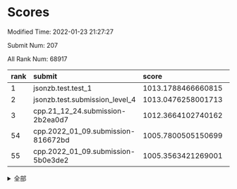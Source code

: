 # Scores

Modified Time: 2022-01-23 21:27:27

Submit Num: 207

All Rank Num: 68917

| rank |               submit               |       score        |       sigma        | pk_num |
| :--- | :--------------------------------- | :----------------- | :----------------- | :----- |
| 1    | jsonzb.test.test_1                 | 1013.1788466660815 | 0.8039789032840796 | 1331   |
| 2    | jsonzb.test.submission_level_4     | 1013.0476258001713 | 0.7874032322220734 | 1333   |
| 3    | cpp.21_12_24.submission-2b2ea0d7   | 1012.3664102740162 | 0.7999982043966093 | 1334   |
| 54   | cpp.2022_01_09.submission-816672bd | 1005.7800505150699 | 0.7215560867756775 | 1329   |
| 55   | cpp.2022_01_09.submission-5b0e3de2 | 1005.3563421269001 | 0.7218155538221905 | 1332   |


<details>
<summary>全部</summary>

| rank |                 submit                 |       score        |       sigma        | pk_num |
| :--- | :------------------------------------- | :----------------- | :----------------- | :----- |
| 1    | jsonzb.test.test_1                     | 1013.1788466660815 | 0.8039789032840796 | 1331   |
| 2    | jsonzb.test.submission_level_4         | 1013.0476258001713 | 0.7874032322220734 | 1333   |
| 3    | cpp.21_12_24.submission-2b2ea0d7       | 1012.3664102740162 | 0.7999982043966093 | 1334   |
| 4    | gobigger.level_3.submission_level_3_41 | 1011.5774190079865 | 0.7630425824219625 | 1334   |
| 5    | gobigger.level_3.submission_level_3_38 | 1011.2957431717208 | 0.7958331703703896 | 1331   |
| 6    | gobigger.level_3.submission_level_3_23 | 1011.2734162282162 | 0.7926244135858468 | 1335   |
| 7    | gobigger.level_3.submission_level_3_28 | 1011.1684274634134 | 0.7658842975474325 | 1332   |
| 8    | gobigger.level_3.submission_level_3_21 | 1010.9877521065274 | 0.7709558565775881 | 1336   |
| 9    | gobigger.level_3.submission_level_3_4  | 1010.9722575301502 | 0.7542547497691171 | 1333   |
| 10   | gobigger.level_3.submission_level_3_27 | 1010.9487829719693 | 0.7735822236074847 | 1327   |
| 11   | gobigger.level_3.submission_level_3_24 | 1010.9443984905514 | 0.7760236107423343 | 1332   |
| 12   | gobigger.level_3.submission_level_3_15 | 1010.8576612252174 | 0.7940582973093783 | 1329   |
| 13   | gobigger.level_3.submission_level_3_47 | 1010.7642963002246 | 0.7486658172333942 | 1329   |
| 14   | gobigger.level_3.submission_level_3_29 | 1010.7457507395903 | 0.756179555239722  | 1332   |
| 15   | gobigger.level_3.submission_level_3_30 | 1010.7302281431103 | 0.7669569773253713 | 1334   |
| 16   | gobigger.level_3.submission_level_3_49 | 1010.5578649351427 | 0.7554326780851087 | 1331   |
| 17   | gobigger.level_3.submission_level_3_31 | 1010.5066831853487 | 0.7678878625067205 | 1329   |
| 18   | gobigger.level_3.submission_level_3_25 | 1010.4618592359018 | 0.7682282234316687 | 1334   |
| 19   | gobigger.level_3.submission_level_3_48 | 1010.2549578542776 | 0.7586026384149012 | 1330   |
| 20   | gobigger.level_3.submission_level_3_6  | 1010.2446732787749 | 0.7986928531066023 | 1337   |
| 21   | gobigger.level_3.submission_level_3_32 | 1010.2264651026218 | 0.7656457358609606 | 1333   |
| 22   | gobigger.level_3.submission_level_3_5  | 1010.2201753358189 | 0.7596450806757766 | 1329   |
| 23   | gobigger.level_3.submission_level_3_46 | 1010.2043648448441 | 0.757065608286846  | 1337   |
| 24   | gobigger.level_3.submission_level_3_26 | 1010.1798038531858 | 0.7567290409495623 | 1329   |
| 25   | gobigger.level_3.submission_level_3_45 | 1010.120391406926  | 0.7641768254315776 | 1330   |
| 26   | gobigger.level_3.submission_level_3_33 | 1010.0843705036204 | 0.7510153705372787 | 1336   |
| 27   | gobigger.level_3.submission_level_3_1  | 1010.0625575003247 | 0.745693922570217  | 1329   |
| 28   | gobigger.level_3.submission_level_3_37 | 1009.9662497366903 | 0.7904515585117144 | 1329   |
| 29   | gobigger.level_3.submission_level_3_19 | 1009.8797906186021 | 0.7437974700340387 | 1331   |
| 30   | gobigger.level_3.submission_level_3_9  | 1009.8073599257858 | 0.7629792631660541 | 1328   |
| 31   | gobigger.level_3.submission_level_3_17 | 1009.7885806928145 | 0.7487673741014669 | 1331   |
| 32   | gobigger.level_3.submission_level_3_39 | 1009.7752807757064 | 0.7820301563771148 | 1335   |
| 33   | gobigger.level_3.submission_level_3_18 | 1009.7501763022957 | 0.7647070145264672 | 1336   |
| 34   | gobigger.level_3.submission_level_3_13 | 1009.6738560961411 | 0.7610114231190339 | 1334   |
| 35   | gobigger.level_3.submission_level_3_35 | 1009.6440416255977 | 0.7598252734158263 | 1333   |
| 36   | gobigger.level_3.submission_level_3_43 | 1009.6029413779077 | 0.7397560699509665 | 1333   |
| 37   | gobigger.level_3.submission_level_3_40 | 1009.5976416453116 | 0.7475725711493725 | 1335   |
| 38   | gobigger.level_3.submission_level_3_16 | 1009.5966733844793 | 0.7397600251962193 | 1333   |
| 39   | gobigger.level_3.submission_level_3_12 | 1009.3810030428752 | 0.7617960114955    | 1331   |
| 40   | gobigger.level_3.submission_level_3_2  | 1009.3743381092011 | 0.7584545745592455 | 1332   |
| 41   | gobigger.level_3.submission_level_3_22 | 1009.328177117336  | 0.7529601313243476 | 1332   |
| 42   | gobigger.level_3.submission_level_3_36 | 1009.3145165384932 | 0.737033477620894  | 1333   |
| 43   | gobigger.level_3.submission_level_3_10 | 1009.2841326192303 | 0.7609444748356005 | 1333   |
| 44   | gobigger.level_3.submission_level_3_42 | 1009.2555179843672 | 0.7514286317040773 | 1330   |
| 45   | gobigger.level_3.submission_level_3_34 | 1009.2443292862889 | 0.7528900255330219 | 1333   |
| 46   | gobigger.level_3.submission_level_3_11 | 1009.1744563262378 | 0.7545880182180563 | 1332   |
| 47   | gobigger.level_3.submission_level_3_20 | 1008.8647391568888 | 0.7665446952426547 | 1326   |
| 48   | gobigger.level_3.submission_level_3_44 | 1008.8139048659197 | 0.7423648477387548 | 1338   |
| 49   | gobigger.level_3.submission_level_3_8  | 1008.800272758862  | 0.757100945108491  | 1324   |
| 50   | gobigger.level_3.submission_level_3_3  | 1008.632209771691  | 0.7440989895226935 | 1338   |
| 51   | gobigger.level_3.submission_level_3_7  | 1008.5791242770663 | 0.7468294902452431 | 1334   |
| 52   | gobigger.level_3.submission_level_3_0  | 1008.3841227783663 | 0.7381204732433791 | 1329   |
| 53   | gobigger.level_3.submission_level_3_14 | 1008.3558689583424 | 0.7458840950150297 | 1331   |
| 54   | cpp.2022_01_09.submission-816672bd     | 1005.7800505150699 | 0.7215560867756775 | 1329   |
| 55   | cpp.2022_01_09.submission-5b0e3de2     | 1005.3563421269001 | 0.7218155538221905 | 1332   |
| 56   | gobigger.level_1.submission_level_1_11 | 1004.9409743905969 | 0.7164793991398155 | 1326   |
| 57   | gobigger.level_1.submission_level_1_9  | 1004.8232431221851 | 0.7195077304103217 | 1330   |
| 58   | gobigger.level_1.submission_level_1_24 | 1004.4926995698144 | 0.7286267004375795 | 1333   |
| 59   | gobigger.level_1.submission_level_1_7  | 1004.4166532460099 | 0.7114318263829169 | 1329   |
| 60   | gobigger.level_1.submission_level_1_38 | 1004.321261672375  | 0.7257838390733264 | 1331   |
| 61   | gobigger.level_1.submission_level_1_23 | 1004.1365013922345 | 0.7176619681277008 | 1328   |
| 62   | gobigger.level_1.submission_level_1_26 | 1004.0199037558335 | 0.7269956313531214 | 1332   |
| 63   | gobigger.level_1.submission_level_1_35 | 1003.9267736183657 | 0.7092049300048432 | 1329   |
| 64   | gobigger.level_1.submission_level_1_12 | 1003.8678649324767 | 0.7379432337007794 | 1328   |
| 65   | gobigger.level_1.submission_level_1_18 | 1003.7066229552769 | 0.7169777199495343 | 1328   |
| 66   | gobigger.level_1.submission_level_1_43 | 1003.6789077671348 | 0.7230460708017314 | 1337   |
| 67   | gobigger.level_1.submission_level_1_32 | 1003.6313473998746 | 0.7079971962799441 | 1329   |
| 68   | gobigger.level_1.submission_level_1_5  | 1003.5935919307725 | 0.7105462647157925 | 1335   |
| 69   | gobigger.level_1.submission_level_1_1  | 1003.5799123392238 | 0.7138642963977847 | 1330   |
| 70   | gobigger.level_1.submission_level_1_40 | 1003.4927107647138 | 0.7083865221972443 | 1329   |
| 71   | gobigger.level_1.submission_level_1_21 | 1003.4549445856487 | 0.7275685690364522 | 1330   |
| 72   | gobigger.level_1.submission_level_1_48 | 1003.4461256348021 | 0.717434437497693  | 1332   |
| 73   | gobigger.level_1.submission_level_1_2  | 1003.3887082646298 | 0.7161424807690007 | 1336   |
| 74   | gobigger.level_1.submission_level_1_33 | 1003.3551973414691 | 0.7101553872797506 | 1333   |
| 75   | gobigger.level_1.submission_level_1_3  | 1003.354162215719  | 0.71257007244721   | 1332   |
| 76   | gobigger.level_1.submission_level_1_20 | 1003.3405401702635 | 0.7052813434495752 | 1328   |
| 77   | gobigger.level_1.submission_level_1_4  | 1003.3224909450771 | 0.7304733408677659 | 1328   |
| 78   | gobigger.level_1.submission_level_1_49 | 1003.3050474195638 | 0.7157878756450737 | 1333   |
| 79   | gobigger.level_1.submission_level_1_37 | 1003.2710462367043 | 0.7121281311798603 | 1333   |
| 80   | gobigger.level_1.submission_level_1_31 | 1003.241850598675  | 0.7122400572159646 | 1333   |
| 81   | gobigger.level_1.submission_level_1_6  | 1003.2320713012846 | 0.7089776875442109 | 1332   |
| 82   | gobigger.level_1.submission_level_1_30 | 1003.1817890586036 | 0.71866186122711   | 1337   |
| 83   | gobigger.level_1.submission_level_1_39 | 1003.1703833466403 | 0.7335127106357298 | 1331   |
| 84   | gobigger.level_1.submission_level_1_13 | 1003.100385969696  | 0.7097617658967178 | 1329   |
| 85   | gobigger.level_1.submission_level_1_44 | 1003.0895960089099 | 0.7167173194345374 | 1331   |
| 86   | gobigger.level_1.submission_level_1_19 | 1003.0727769127192 | 0.7167267297208654 | 1333   |
| 87   | gobigger.level_1.submission_level_1_34 | 1002.9567786694246 | 0.7139181733466762 | 1331   |
| 88   | gobigger.level_1.submission_level_1_47 | 1002.9287847759748 | 0.7183778399957923 | 1338   |
| 89   | gobigger.level_1.submission_level_1_10 | 1002.9242401385486 | 0.7130679788819062 | 1330   |
| 90   | gobigger.level_1.submission_level_1_27 | 1002.9112693184063 | 0.710450314113106  | 1327   |
| 91   | gobigger.level_1.submission_level_1_17 | 1002.8471888405272 | 0.7126501492190354 | 1332   |
| 92   | gobigger.level_1.submission_level_1_22 | 1002.8351079620857 | 0.7142062579846798 | 1333   |
| 93   | gobigger.level_1.submission_level_1_36 | 1002.7458850393604 | 0.7134284931606161 | 1325   |
| 94   | gobigger.level_1.submission_level_1_41 | 1002.7048920903351 | 0.719221617411623  | 1326   |
| 95   | gobigger.level_1.submission_level_1_42 | 1002.6735015459266 | 0.7044508186781748 | 1336   |
| 96   | gobigger.level_1.submission_level_1_15 | 1002.6349491490924 | 0.7111775924309801 | 1329   |
| 97   | gobigger.level_1.submission_level_1_8  | 1002.5866302231865 | 0.7171052858891309 | 1330   |
| 98   | gobigger.level_1.submission_level_1_46 | 1002.555339235838  | 0.7045485579281902 | 1331   |
| 99   | gobigger.level_1.submission_level_1_45 | 1002.5461900015804 | 0.7188576538288065 | 1335   |
| 100  | gobigger.level_1.submission_level_1_25 | 1002.5338622733036 | 0.7174455826122386 | 1333   |
| 101  | gobigger.level_1.submission_level_1_16 | 1002.5034050517319 | 0.7209616009872925 | 1334   |
| 102  | gobigger.level_1.submission_level_1_14 | 1002.4162141984264 | 0.7145363540915238 | 1327   |
| 103  | gobigger.level_1.submission_level_1_0  | 1002.348602195835  | 0.7235946645054268 | 1332   |
| 104  | gobigger.level_1.submission_level_1_29 | 1002.2658720702567 | 0.7078421081145486 | 1327   |
| 105  | gobigger.level_1.submission_level_1_28 | 1002.2568903225517 | 0.7189376177491481 | 1333   |
| 106  | gobigger.random.submission_random_18   | 997.1811103860674  | 0.6941821910360692 | 1337   |
| 107  | gobigger.random.submission_random_5    | 996.8840586281167  | 0.7130492179500534 | 1327   |
| 108  | gobigger.random.submission_random_10   | 996.8641368413907  | 0.7113869814932451 | 1330   |
| 109  | gobigger.random.submission_random_8    | 996.8542303865656  | 0.7122140446458737 | 1330   |
| 110  | gobigger.random.submission_random_44   | 996.7606586261759  | 0.7155043835301886 | 1331   |
| 111  | gobigger.random.submission_random_47   | 996.7004944059     | 0.7101454992712964 | 1333   |
| 112  | gobigger.random.submission_random_15   | 996.5849350788442  | 0.7087332978699824 | 1338   |
| 113  | gobigger.random.submission_random_1    | 996.5415555682662  | 0.7182364502647872 | 1328   |
| 114  | gobigger.random.submission_random_22   | 996.5201367983734  | 0.7221218351456272 | 1334   |
| 115  | gobigger.random.submission_random_13   | 996.3807337267975  | 0.7191040991994146 | 1337   |
| 116  | gobigger.random.submission_random_27   | 996.3089430118966  | 0.705423950879731  | 1332   |
| 117  | gobigger.random.submission_random_41   | 996.1712769562114  | 0.7109897441392223 | 1335   |
| 118  | gobigger.random.submission_random_16   | 995.9960703225628  | 0.722832912474359  | 1335   |
| 119  | gobigger.random.submission_random_48   | 995.9899400008675  | 0.7118531430249613 | 1334   |
| 120  | gobigger.random.submission_random_42   | 995.9673580638408  | 0.7072574949522427 | 1329   |
| 121  | gobigger.random.submission_random_49   | 995.9665776888701  | 0.7108258173636728 | 1330   |
| 122  | gobigger.random.submission_random_20   | 995.906404623776   | 0.702451220636287  | 1334   |
| 123  | gobigger.random.submission_random_38   | 995.8716099406997  | 0.718156993097869  | 1334   |
| 124  | gobigger.random.submission_random_17   | 995.8207125621241  | 0.7220341487625245 | 1332   |
| 125  | gobigger.random.submission_random_43   | 995.8045065883066  | 0.7187402051815106 | 1332   |
| 126  | gobigger.random.submission_random_21   | 995.6945582962782  | 0.7147674848032063 | 1334   |
| 127  | gobigger.random.submission_random_12   | 995.6829107893763  | 0.7241197314990657 | 1328   |
| 128  | gobigger.random.submission_random_33   | 995.6525143268547  | 0.7207146218751139 | 1327   |
| 129  | gobigger.random.submission_random_6    | 995.6503380906239  | 0.7269185745307151 | 1331   |
| 130  | gobigger.random.submission_random_28   | 995.6110159103607  | 0.7061634347674223 | 1334   |
| 131  | gobigger.random.submission_random_46   | 995.5933069634908  | 0.7081401000192576 | 1333   |
| 132  | gobigger.random.submission_random_37   | 995.5325084665158  | 0.7125414486091167 | 1338   |
| 133  | gobigger.random.submission_random_25   | 995.4153655298699  | 0.7181359563034985 | 1331   |
| 134  | gobigger.random.submission_random_26   | 995.4075365100252  | 0.7147973345936898 | 1334   |
| 135  | gobigger.random.submission_random_40   | 995.3853502489708  | 0.7166846612392989 | 1336   |
| 136  | gobigger.random.submission_random_24   | 995.3650925199552  | 0.7184467415776917 | 1330   |
| 137  | gobigger.random.submission_random_14   | 995.3558793270943  | 0.7103287281921276 | 1325   |
| 138  | gobigger.random.submission_random_35   | 995.3032022651556  | 0.7132860837285135 | 1339   |
| 139  | gobigger.random.submission_random_2    | 995.3031393126848  | 0.7076091315829869 | 1333   |
| 140  | gobigger.random.submission_random_4    | 995.2333911502515  | 0.6962379007992345 | 1335   |
| 141  | gobigger.random.submission_random_23   | 995.1840000565916  | 0.7068850396579458 | 1333   |
| 142  | gobigger.random.submission_random_7    | 995.1594894323899  | 0.7244658216166724 | 1330   |
| 143  | gobigger.random.submission_random_34   | 995.1514555759053  | 0.7054251568375701 | 1329   |
| 144  | gobigger.random.submission_random_45   | 995.1389881806034  | 0.7014684797002584 | 1329   |
| 145  | gobigger.random.submission_random_31   | 995.0760884435613  | 0.7131669164356061 | 1333   |
| 146  | gobigger.random.submission_random_19   | 994.9879456420107  | 0.7098466437950661 | 1327   |
| 147  | gobigger.random.submission_random_9    | 994.9409601228875  | 0.7141017774898152 | 1332   |
| 148  | gobigger.random.submission_random_36   | 994.7840769889249  | 0.7097704317964546 | 1332   |
| 149  | gobigger.random.submission_random_32   | 994.7595041097128  | 0.7160582665371107 | 1330   |
| 150  | gobigger.random.submission_random_0    | 994.748408006428   | 0.7075488987347504 | 1330   |
| 151  | gobigger.random.submission_random_39   | 994.7114234041351  | 0.716577843968629  | 1335   |
| 152  | gobigger.random.submission_random_11   | 994.575526394984   | 0.7122907416489668 | 1329   |
| 153  | gobigger.random.submission_random_3    | 994.5094254211045  | 0.723051656420252  | 1325   |
| 154  | gobigger.random.submission_random_30   | 994.4144733893163  | 0.707327126848136  | 1330   |
| 155  | gobigger.random.submission_random_29   | 994.355500176928   | 0.7279245569004835 | 1329   |
| 156  | gobigger.level_2.submission_level_2_2  | 993.8845867667426  | 0.7518806570915457 | 1331   |
| 157  | gobigger.level_2.submission_level_2_47 | 993.8312993143967  | 0.733735227522546  | 1330   |
| 158  | gobigger.level_2.submission_level_2_25 | 993.5370817839564  | 0.7515365287887823 | 1336   |
| 159  | gobigger.level_2.submission_level_2_21 | 993.4448055247558  | 0.7388301709809894 | 1331   |
| 160  | gobigger.level_2.submission_level_2_20 | 993.3833955341228  | 0.7260916052928308 | 1331   |
| 161  | gobigger.level_2.submission_level_2_17 | 993.312730100865   | 0.7236620165842669 | 1331   |
| 162  | gobigger.level_2.submission_level_2_49 | 993.2764957446994  | 0.7380568791251376 | 1333   |
| 163  | gobigger.level_2.submission_level_2_35 | 993.2075604748856  | 0.7218935137619418 | 1330   |
| 164  | gobigger.level_2.submission_level_2_34 | 993.1134280017602  | 0.7337048173899465 | 1335   |
| 165  | gobigger.level_2.submission_level_2_3  | 993.0189674164302  | 0.7382795503637436 | 1333   |
| 166  | gobigger.level_2.submission_level_2_37 | 992.9602545253579  | 0.7410306623800185 | 1333   |
| 167  | gobigger.level_2.submission_level_2_38 | 992.8913157698362  | 0.7484413639758691 | 1333   |
| 168  | gobigger.level_2.submission_level_2_26 | 992.8089507621248  | 0.737931186063439  | 1329   |
| 169  | gobigger.level_2.submission_level_2_27 | 992.7780132693728  | 0.7303594396952763 | 1336   |
| 170  | gobigger.level_2.submission_level_2_30 | 992.739981985188   | 0.7481260692437933 | 1332   |
| 171  | gobigger.level_2.submission_level_2_14 | 992.704680950461   | 0.7590610148284505 | 1333   |
| 172  | gobigger.level_2.submission_level_2_24 | 992.6611391028954  | 0.7508632633559846 | 1336   |
| 173  | gobigger.level_2.submission_level_2_6  | 992.5929980301194  | 0.7411987590902502 | 1329   |
| 174  | gobigger.level_2.submission_level_2_12 | 992.5749881767192  | 0.7520656595733108 | 1330   |
| 175  | gobigger.level_2.submission_level_2_40 | 992.5414752658123  | 0.738746258586247  | 1334   |
| 176  | gobigger.level_2.submission_level_2_31 | 992.5229425734016  | 0.7464348702707494 | 1328   |
| 177  | gobigger.level_2.submission_level_2_28 | 992.5086697700881  | 0.7395475462895935 | 1334   |
| 178  | gobigger.level_2.submission_level_2_41 | 992.2849354335622  | 0.7520387119721781 | 1332   |
| 179  | gobigger.level_2.submission_level_2_16 | 992.2336974445027  | 0.7352951113469178 | 1330   |
| 180  | gobigger.level_2.submission_level_2_32 | 992.2215419480492  | 0.7322531061454215 | 1329   |
| 181  | gobigger.level_2.submission_level_2_18 | 992.1356587828362  | 0.758816904252527  | 1333   |
| 182  | gobigger.level_2.submission_level_2_0  | 992.0767720234717  | 0.7452419602687078 | 1327   |
| 183  | gobigger.level_2.submission_level_2_15 | 992.0449705701676  | 0.7414625689582205 | 1333   |
| 184  | gobigger.level_2.submission_level_2_1  | 992.0101283499172  | 0.7293805816661123 | 1331   |
| 185  | gobigger.level_2.submission_level_2_44 | 992.0076914200674  | 0.7400912281227923 | 1331   |
| 186  | gobigger.level_2.submission_level_2_5  | 992.00736641056    | 0.7577811518512192 | 1327   |
| 187  | gobigger.level_2.submission_level_2_42 | 991.9592478399561  | 0.7442084656929832 | 1333   |
| 188  | gobigger.level_2.submission_level_2_46 | 991.9360595070291  | 0.7558569613859218 | 1333   |
| 189  | gobigger.level_2.submission_level_2_43 | 991.8970100261037  | 0.7490924964960619 | 1334   |
| 190  | gobigger.level_2.submission_level_2_48 | 991.8073824619186  | 0.7373584804480281 | 1333   |
| 191  | gobigger.level_2.submission_level_2_13 | 991.6703143299934  | 0.7527035100052799 | 1328   |
| 192  | gobigger.level_2.submission_level_2_36 | 991.6270167830951  | 0.7348261995713133 | 1334   |
| 193  | gobigger.level_2.submission_level_2_23 | 991.558425427077   | 0.7443541501376226 | 1335   |
| 194  | gobigger.level_2.submission_level_2_8  | 991.4398523319859  | 0.7608115685020067 | 1332   |
| 195  | gobigger.level_2.submission_level_2_45 | 991.3803524165505  | 0.7600580953205105 | 1331   |
| 196  | gobigger.level_2.submission_level_2_9  | 991.360166471642   | 0.7341598455554587 | 1333   |
| 197  | gobigger.level_2.submission_level_2_39 | 991.2766311859092  | 0.7396897414675005 | 1334   |
| 198  | gobigger.level_2.submission_level_2_22 | 991.2190280676341  | 0.746695499984538  | 1330   |
| 199  | gobigger.level_2.submission_level_2_4  | 990.9575630542565  | 0.7522873375072074 | 1332   |
| 200  | gobigger.level_2.submission_level_2_10 | 990.9359075812746  | 0.7494624102240929 | 1334   |
| 201  | gobigger.level_2.submission_level_2_19 | 990.9053950490261  | 0.7653715322800126 | 1332   |
| 202  | gobigger.level_2.submission_level_2_29 | 990.77026644187    | 0.7787691497783727 | 1331   |
| 203  | gobigger.level_2.submission_level_2_33 | 990.5221920195332  | 0.7675368450617361 | 1332   |
| 204  | gobigger.level_2.submission_level_2_7  | 990.3590075522374  | 0.7498907629754957 | 1331   |
| 205  | gobigger.level_2.submission_level_2_11 | 990.185591779563   | 0.7648627476328188 | 1332   |
| 206  | gobigger.none.submission_none_1        | 978.560040628149   | 1.2866740094058196 | 1331   |
| 207  | gobigger.none.submission_none_0        | 975.0099359392303  | 1.5130460021416652 | 1337   |

</details>